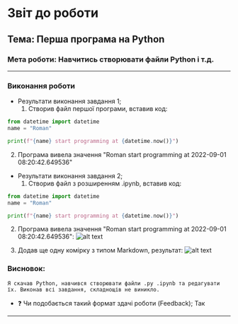 # Звіт до роботи
## Тема: Перша програма на Python
### Мета роботи: Навчитись створювати файли Python і т.д.
---
### Виконання роботи
- Результати виконання завдання 1;
    1. Створив файл першої програми, вставив код:
```python
from datetime import datetime
name = "Roman"

print(f"{name} start programming at {datetime.now()}")
```
   2. Програма вивела значення "Roman start programming at 2022-09-01 08:20:42.649536"

- Результати виконання завдання 2;
    1. Створив файл з розширенням .ipynb, вставив код:
```python
from datetime import datetime
name = "Roman"

print(f"{name} start programming at {datetime.now()}")
```
   2. Програма вивела значення "Roman start programming at 2022-09-01 08:20:42.649536":
![alt text](https://i.imgur.com/wJmGVb1.jpg "Результат")

   3. Додав ще одну комірку з типом Markdown, результат:
![alt text](https://i.imgur.com/AfvX0oD.jpg "Результат")

### Висновок: 
    Я скачав Python, навчився створювати файли .py .ipynb та редагувати їх. Виконав всі завдання, складнощів не виникло.
- :question: Чи подобається такий формат здачі роботи (Feedback);
Так
---
